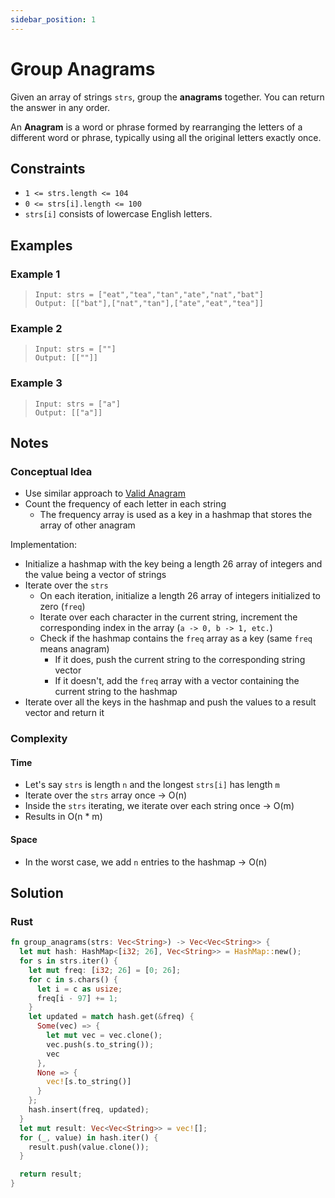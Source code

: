 ```yaml
---
sidebar_position: 1
---
```


# Group Anagrams
Given an array of strings `strs`, group the **anagrams** together. You can return the answer in any order.

An **Anagram** is a word or phrase formed by rearranging the letters of a different word or phrase, typically using all the original letters exactly once.

## Constraints
- `1 <= strs.length <= 104`
- `0 <= strs[i].length <= 100`
- `strs[i]` consists of lowercase English letters.

## Examples
### Example 1
> `Input: strs = ["eat","tea","tan","ate","nat","bat"]` <br />
> `Output: [["bat"],["nat","tan"],["ate","eat","tea"]]`

### Example 2
> `Input: strs = [""]` <br />
> `Output: [[""]]`

### Example 3
> `Input: strs = ["a"]` <br />
> `Output: [["a"]]`

## Notes
### Conceptual Idea
- Use similar approach to [Valid Anagram](../easy/valid_anagram.md)
- Count the frequency of each letter in each string
  + The frequency array is used as a key in a hashmap that stores the array of other anagram

Implementation:
- Initialize a hashmap with the key being a length 26 array of integers and the value being a vector of strings
- Iterate over the `strs`
  + On each iteration, initialize a length 26 array of integers initialized to zero (`freq`)
  + Iterate over each character in the current string, increment the corresponding index in the array (`a -> 0, b -> 1, etc.`)
  + Check if the hashmap contains the `freq` array as a key (same `freq` means anagram)
    - If it does, push the current string to the corresponding string vector
    - If it doesn't, add the `freq` array with a vector containing the current string to the hashmap
- Iterate over all the keys in the hashmap and push the values to a result vector and return it

### Complexity
#### Time
- Let's say `strs` is length `n` and the longest `strs[i]` has length `m`
- Iterate over the `strs` array once -> O(n)
- Inside the `strs` iterating, we iterate over each string once -> O(m)
- Results in O(n * m)

#### Space
- In the worst case, we add `n` entries to the hashmap -> O(n)

## Solution
### Rust
```rust
fn group_anagrams(strs: Vec<String>) -> Vec<Vec<String>> {
  let mut hash: HashMap<[i32; 26], Vec<String>> = HashMap::new();
  for s in strs.iter() {
    let mut freq: [i32; 26] = [0; 26];
    for c in s.chars() {
      let i = c as usize;
      freq[i - 97] += 1;
    }
    let updated = match hash.get(&freq) {
      Some(vec) => {
        let mut vec = vec.clone();
        vec.push(s.to_string());
        vec
      },
      None => {
        vec![s.to_string()]
      }
    };
    hash.insert(freq, updated);
  }
  let mut result: Vec<Vec<String>> = vec![];
  for (_, value) in hash.iter() {
    result.push(value.clone());
  }

  return result;        
}
```